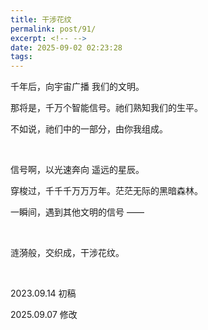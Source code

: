 ```yaml
---
title: 干涉花纹
permalink: post/91/
excerpt: <!-- -->
date: 2025-09-02 02:23:28
tags:
---
```


千年后，向宇宙广播 我们的文明。

那将是，千万个智能信号。祂们熟知我们的生平。

不如说，祂们中的一部分，由你我组成。

<br>

信号啊，以光速奔向 遥远的星辰。

穿梭过，千千千万万万年。茫茫无际的黑暗森林。

一瞬间，遇到其他文明的信号 —— 

<br>

涟漪般，交织成，干涉花纹。

<br>

2023.09.14 初稿

2025.09.07 修改